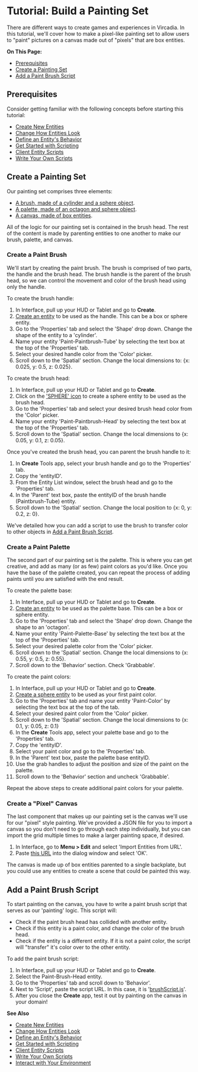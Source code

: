 # Tutorial: Build a Painting Set

There are different ways to create games and experiences in Vircadia. In this tutorial, we'll cover how to make a pixel-like painting set to allow users to "paint" pictures on a canvas made out of "pixels" that are box entities.

**On This Page:**

- [Prerequisites](#prerequisites)
- [Create a Painting Set](#create-a-painting-set)
- [Add a Paint Brush Script](#add-a-paint-brush-script)


## Prerequisites

Consider getting familiar with the following concepts before starting this tutorial:

- [Create New Entities](create-entities)
- [Change How Entities Look](entity-appearance)
- [Define an Entity's Behavior](entity-behavior)
- [Get Started with Scripting](../../script/get-started-with-scripting)
- [Client Entity Scripts](../../script/client-entity-scripts)
- [Write Your Own Scripts](../../script/write-scripts)

## Create a Painting Set

Our painting set comprises three elements:
* [A brush, made of a cylinder and a sphere object](#create-a-paint-brush).
* [A palette, made of an octagon and sphere object](#create-a-paint-palette).
* [A canvas, made of box entities](#create-a-pixel-canvas).

All of the logic for our painting set is contained in the brush head. The rest of the content is made by parenting entities to one another to make our brush, palette, and canvas.

### Create a Paint Brush
We'll start by creating the paint brush. The brush is comprised of two parts, the handle and the brush head. The brush handle is the parent of the brush head, so we can control the movement and color of the brush head using only the handle. 

To create the brush handle:
1. In Interface, pull up your HUD or Tablet and go to **Create**.
2. [Create an entity](create-entities) to be used as the handle. This can be a box or sphere entity.
3. Go to the 'Properties' tab and select the 'Shape' drop down. Change the shape of the entity to a 'cylinder'.
4. Name your entity 'Paint-Paintbrush-Tube' by selecting the text box at the top of the 'Properties' tab.
5. Select your desired handle color from the 'Color' picker.
6. Scroll down to the 'Spatial' section. Change the local dimensions to: {x: 0.025, y: 0.5, z: 0.025}.

To create the brush head:
1. In Interface, pull up your HUD or Tablet and go to **Create**.
2. Click on the ['SPHERE' icon](create-entities) to create a sphere entity to be used as the brush head.
3. Go to the 'Properties' tab and select your desired brush head color from the 'Color' picker.
4. Name your entity 'Paint-Paintbrush-Head' by selecting the text box at the top of the 'Properties' tab.
5. Scroll down to the 'Spatial' section. Change the local dimensions to {x: 0.05, y: 0.1, z: 0.05}.

Once you've created the brush head, you can parent the brush handle to it: 

1. In **Create** Tools app, select your brush handle and go to the 'Properties' tab.
2. Copy the 'entityID'.
3. From the Entity List window, select the brush head and go to the 'Properties' tab.
4. In the 'Parent' text box, paste the entityID of the brush handle (Paintbrush-Tube) entity.
5. Scroll down to the 'Spatial' section. Change the local position to {x: 0, y: 0.2, z: 0}.

We've detailed how you can add a script to use the brush to transfer color to other objects in [Add a Paint Brush Script](#add-a-paint-brush-script).

### Create a Paint Palette
The second part of our painting set is the palette. This is where you can get creative, and add as many (or as few) paint colors as you'd like. Once you have the base of the palette created, you can repeat the process of adding paints until you are satisfied with the end result.

To create the palette base:
1. In Interface, pull up your HUD or Tablet and go to **Create**.
2. [Create an entity](create-entities) to be used as the palette base. This can be a box or sphere entity.
3. Go to the 'Properties' tab and select the 'Shape' drop down. Change the shape to an 'octagon'.
4. Name your entity 'Paint-Palette-Base' by selecting the text box at the top of the 'Properties' tab.
5. Select your desired palette color from the 'Color' picker.
6. Scroll down to the 'Spatial' section. Change the local dimensions to {x: 0.55, y: 0.5, z: 0.55}.
7. Scroll down to the 'Behavior' section.  Check 'Grabbable'.

To create the paint colors:
1. In Interface, pull up your HUD or Tablet and go to **Create**.
2. [Create a sphere entity](create-entities.html) to be used as your first paint color. 
3. Go to the 'Properties' tab and name your entity 'Paint-Color' by selecting the text box at the top of the tab.
4. Select your desired paint color from the 'Color' picker.
5. Scroll down to the 'Spatial' section. Change the local dimensions to {x: 0.1, y: 0.05, z: 0.1}
6. In the **Create** Tools app, select your palette base and go to the 'Properties' tab.
7. Copy the 'entityID'.
8. Select your paint color and go to the 'Properties' tab.
9. In the 'Parent' text box, paste the palette base entityID.
10. Use the grab handles to adjust the position and size of the paint on the palette.
11. Scroll down to the 'Behavior' section and uncheck 'Grabbable'.

Repeat the above steps to create additional paint colors for your palette.

### Create a "Pixel" Canvas
The last component that makes up our painting set is the canvas we'll use for our "pixel" style painting. We've provided a JSON file for you to import a canvas so you don't need to go through each step individually, but you can import the grid multiple times to make a larger painting space, if desired.

1. In Interface, go to **Menu > Edit** and select 'Import Entities from URL'.
2. Paste [this URL](../../_static/resources/entities/canvas.json) into the dialog window and select 'OK'.

The canvas is made up of box entities parented to a single backplate, but you could use any entities to create a scene that could be painted this way.

## Add a Paint Brush Script

To start painting on the canvas, you have to write a paint brush script that serves as our 'painting' logic. This script will:
* Check if the paint brush head has collided with another entity.
* Check if this entity is a paint color, and change the color of the brush head.
* Check if the entity is a different entity. If it is not a paint color, the script will "transfer" it's color over to the other entity.

To add the paint brush script:

1. In Interface, pull up your HUD or Tablet and go to **Create**.
2. Select the Paint-Brush-Head entity.
3. Go to the 'Properties' tab and scroll down to 'Behavior'.
4. Next to 'Script', paste the script URL. In this case, it is '[brushScript.js](../../_static/resources/entities/brushScript.js)'.
5. After you close the **Create** app, test it out by painting on the canvas in your domain!

**See Also**

- [Create New Entities](create-entities.html)
- [Change How Entities Look](entity-appearance.html)
- [Define an Entity's Behavior](entity-behavior.html)
- [Get Started with Scripting](../../script/get-started-with-scripting.html)
- [Client Entity Scripts](../../script/client-entity-scripts.html)
- [Write Your Own Scripts](../../script/write-scripts.html)
- [Interact with Your Environment](../../explore/interact.html)